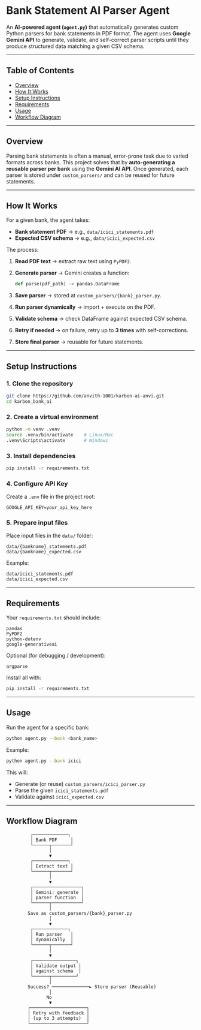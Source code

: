 #  Bank Statement AI Parser Agent

An **AI-powered agent (`agent.py`)** that automatically generates custom Python parsers for bank statements in PDF format.
The agent uses **Google Gemini API** to generate, validate, and self-correct parser scripts until they produce structured data matching a given CSV schema.

---

##  Table of Contents

* [Overview](#-overview)
* [How It Works](#-how-it-works)
* [Setup Instructions](#-setup-instructions)
* [Requirements](#-requirements)
* [Usage](#-usage)
* [Workflow Diagram](#-workflow-diagram)
---

##  Overview

Parsing bank statements is often a manual, error-prone task due to varied formats across banks.
This project solves that by **auto-generating a reusable parser per bank** using the **Gemini AI API**.
Once generated, each parser is stored under `custom_parsers/` and can be reused for future statements.

---

##  How It Works

For a given bank, the agent takes:

* **Bank statement PDF** → e.g., `data/icici_statements.pdf`
* **Expected CSV schema** → e.g., `data/icici_expected.csv`

The process:

1. **Read PDF text** → extract raw text using `PyPDF2`.
2. **Generate parser** → Gemini creates a function:

   ```python
   def parse(pdf_path) -> pandas.DataFrame
   ```
3. **Save parser** → stored at `custom_parsers/{bank}_parser.py`.
4. **Run parser dynamically** → import + execute on the PDF.
5. **Validate schema** → check DataFrame against expected CSV schema.
6. **Retry if needed** → on failure, retry up to **3 times** with self-corrections.
7. **Store final parser** → reusable for future statements.

---

##  Setup Instructions

### 1. Clone the repository

```bash
git clone https://github.com/anvith-1001/karbon-ai-anvi.git
cd karbon_bank_ai
```

### 2. Create a virtual environment

```bash
python -m venv .venv
source .venv/bin/activate    # Linux/Mac
.venv\Scripts\activate       # Windows
```

### 3. Install dependencies

```bash
pip install -r requirements.txt
```

### 4. Configure API Key

Create a `.env` file in the project root:

```
GOOGLE_API_KEY=your_api_key_here
```

### 5. Prepare input files

Place input files in the `data/` folder:

```
data/{bankname}_statements.pdf
data/{bankname}_expected.csv
```

 Example:

```
data/icici_statements.pdf
data/icici_expected.csv
```

---

##  Requirements

Your `requirements.txt` should include:

```
pandas
PyPDF2
python-dotenv
google-generativeai
```

Optional (for debugging / development):

```
argparse
```

Install all with:

```bash
pip install -r requirements.txt
```

---

##  Usage

Run the agent for a specific bank:

```bash
python agent.py --bank <bank_name>
```

 Example:

```bash
python agent.py --bank icici
```

This will:

* Generate (or reuse) `custom_parsers/icici_parser.py`
* Parse the given `icici_statements.pdf`
* Validate against `icici_expected.csv`

---

## Workflow Diagram

```
         ┌─────────────┐
         │ Bank PDF     │
         └──────┬───────┘
                │
                ▼
         ┌─────────────┐
         │ Extract text │
         └──────┬───────┘
                │
                ▼
         ┌──────────────────┐
         │ Gemini: generate │
         │ parser function  │
         └──────┬───────────┘
                │
        Save as custom_parsers/{bank}_parser.py
                │
                ▼
         ┌─────────────┐
         │ Run parser   │
         │ dynamically  │
         └──────┬───────┘
                │
                ▼
         ┌────────────────┐
         │ Validate output │
         │ against schema  │
         └──────┬─────────┘
                │
        Success? ──────────────► Store parser (Reusable)
                │
               No
                ▼
        ┌─────────────────────┐
        │ Retry with feedback │
        │ (up to 3 attempts)  │
        └─────────────────────┘
```


